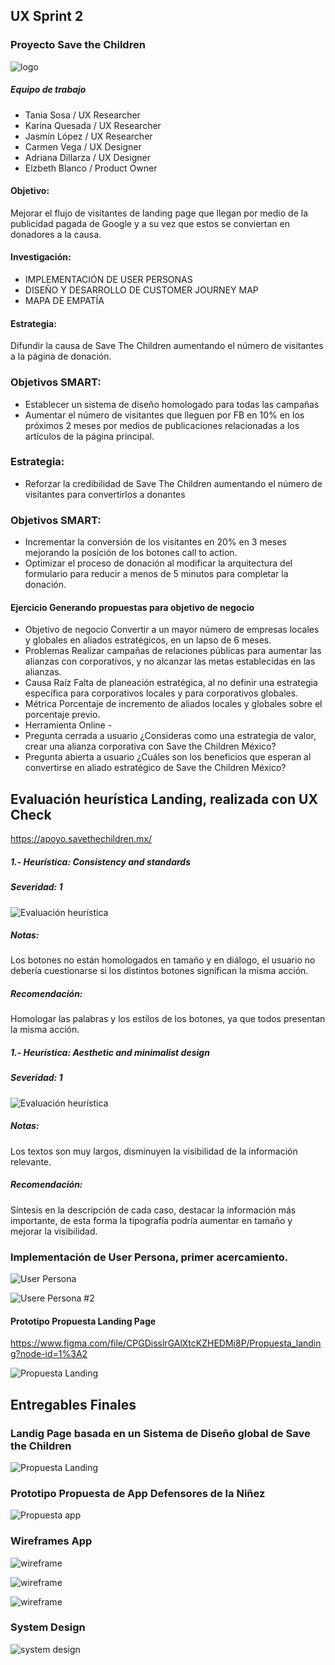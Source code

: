 ## UX Sprint 2
### Proyecto Save the Children
![logo](./assets/images/logo_black.png)

##### Equipo de trabajo
- Tania Sosa / UX Researcher
- Karina Quesada / UX Researcher
- Jasmín López  / UX Researcher
- Carmen Vega / UX Designer
- Adriana Dillarza / UX Designer
- Elzbeth Blanco / Product  Owner

#### Objetivo:
Mejorar el flujo de visitantes de landing page que llegan por medio de la publicidad
pagada de Google y a su vez que estos se conviertan en donadores a la causa.

#### Investigación:
- IMPLEMENTACIÓN DE USER PERSONAS
- DISEÑO Y DESARROLLO DE CUSTOMER JOURNEY MAP
- MAPA DE EMPATÍA

#### Estrategia:
Difundir la causa de Save The Children aumentando el número de visitantes a la página de  donación.
### Objetivos SMART:
- Establecer un sistema de diseño homologado para todas las campañas
- Aumentar el número de visitantes que lleguen por FB en 10% en los próximos 2 meses por medios de publicaciones
	relacionadas a los artículos de la página principal.

### Estrategia:
- Reforzar la credibilidad de Save The Children aumentando el número de visitantes para convertirlos a donantes
### Objetivos SMART:
- Incrementar la conversión de los visitantes en 20% en 3 meses mejorando la posición de los botones call to action.
- Optimizar el proceso de donación al modificar la arquitectura del formulario para reducir a menos de 5 minutos para
	completar la donación.

#### Ejercicio Generando propuestas para objetivo de negocio

- Objetivo de negocio
  Convertir a un mayor número de empresas locales y globales en aliados estratégicos, en un lapso de 6 meses.
- Problemas
  Realizar campañas de relaciones públicas para aumentar las alianzas con corporativos, y no alcanzar las metas establecidas en las alianzas.
- Causa Raíz
  Falta de planeación estratégica, al no definir una estrategia específica para corporativos locales y para corporativos globales.
- Métrica
  Porcentaje de incremento de aliados locales y globales sobre el porcentaje previo.
- Herramienta Online -
- Pregunta cerrada a usuario
  ¿Consideras como una estrategia de valor, crear una alianza corporativa con Save the Children México?
- Pregunta abierta a usuario
  ¿Cuáles son los beneficios que esperan al convertirse en aliado estratégico de Save the Children México?

## Evaluación heurística Landing, realizada con UX Check
https://apoyo.savethechildren.mx/

##### 1.- Heurística: Consistency and standards
##### Severidad: 1

![Evaluación heurística](./assets/images/Heuristica_01.png)

##### Notas:
Los botones no están homologados en tamaño y en diálogo, el usuario no debería cuestionarse si los distintos botones significan la misma acción.
##### Recomendación:
Homologar las palabras y los estilos de los botones, ya que todos presentan la misma acción.

##### 1.- Heurística: Aesthetic and minimalist design
##### Severidad: 1

![Evaluación heurística](./assets/images/Heuristica_02.png)
##### Notas:
Los textos son muy largos, disminuyen la visibilidad de la información relevante.
##### Recomendación:
Síntesis en la descripción de cada caso, destacar la información más importante, de esta forma la tipografía podría aumentar en tamaño y mejorar la visibilidad.

### Implementación de User Persona, primer acercamiento.
![User Persona](./assets/images/UserPersona.png)

![Usere Persona #2](./assets/images/UserPersona_02.png)

#### Prototipo Propuesta Landing Page

https://www.figma.com/file/CPGDisslrGAlXtcKZHEDMi8P/Propuesta_landing?node-id=1%3A2

![Propuesta Landing](./assets/images/wireframe_Propuesta_landing.png)

## Entregables Finales

### Landig Page  basada en un Sistema de Diseño global de Save the Children

![Propuesta Landing](./assets/images/landing_SSTC.png)

### Prototipo Propuesta de App Defensores de la Niñez

![Propuesta app](./assets/images/prototipo_app.png)

### Wireframes App
![wireframe](./assets/images/wireframe_iphone_01.png)

![wireframe](./assets/images/wireframe_iphone_02.png)

![wireframe](./assets/images/wireframe_iphone_03.png)

### System Design

![system design](./assets/images/system_design.png)
